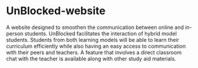 # UnBlocked-website
A website designed to smoothen the communication between online and in-person students. UnBlocked facilitates the interaction of hybrid model students. Students from both learning models will be able to learn their curriculum efficiently while also having an easy access to communication with their peers and teachers. A feature that involves a direct classroom chat with the teacher is available along with other study aid materials.
